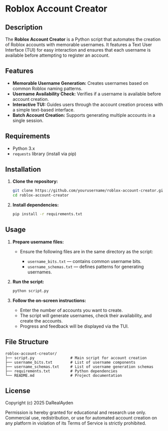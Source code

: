 # Roblox Account Creator

## Description

The **Roblox Account Creator** is a Python script that automates the creation of Roblox accounts with memorable usernames. It features a Text User Interface (TUI) for easy interaction and ensures that each username is available before attempting to register an account.

## Features

* **Memorable Username Generation:** Creates usernames based on common Roblox naming patterns.
* **Username Availability Check:** Verifies if a username is available before account creation.
* **Interactive TUI:** Guides users through the account creation process with a simple text-based interface.
* **Batch Account Creation:** Supports generating multiple accounts in a single session.

## Requirements

* Python 3.x
* `requests` library (install via pip)

## Installation

1. **Clone the repository:**

   ```bash
   git clone https://github.com/yourusername/roblox-account-creator.git
   cd roblox-account-creator
   ```

2. **Install dependencies:**

   ```bash
   pip install -r requirements.txt
   ```

## Usage

1. **Prepare username files:**

   * Ensure the following files are in the same directory as the script:

     * `username_bits.txt` — contains common username bits.
     * `username_schemas.txt` — defines patterns for generating usernames.

2. **Run the script:**

   ```bash
   python script.py
   ```

3. **Follow the on-screen instructions:**

   * Enter the number of accounts you want to create.
   * The script will generate usernames, check their availability, and create the accounts.
   * Progress and feedback will be displayed via the TUI.

## File Structure

```
roblox-account-creator/
├── script.py                # Main script for account creation
├── username_bits.txt        # List of username components
├── username_schemas.txt     # List of username generation schemas
├── requirements.txt         # Python dependencies
└── README.md                # Project documentation
```

## License

Copyright (c) 2025 DaRealAyden

Permission is hereby granted for educational and research use only.
Commercial use, redistribution, or use for automated account creation on any platform
in violation of its Terms of Service is strictly prohibited.

